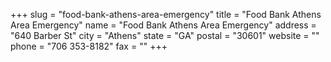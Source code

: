 +++
slug = "food-bank-athens-area-emergency"
title = "Food Bank Athens Area Emergency"
name = "Food Bank Athens Area Emergency"
address = "640 Barber St"
city = "Athens"
state = "GA"
postal = "30601"
website = ""
phone = "706 353-8182"
fax = ""
+++

